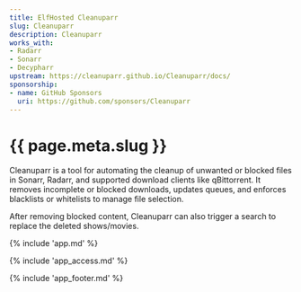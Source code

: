 ```yaml
---
title: ElfHosted Cleanuparr
slug: Cleanuparr
description: Cleanuparr 
works_with:
- Radarr
- Sonarr
- Decypharr
upstream: https://cleanuparr.github.io/Cleanuparr/docs/
sponsorship: 
- name: GitHub Sponsors
  uri: https://github.com/sponsors/Cleanuparr
---
```


# {{ page.meta.slug }}

Cleanuparr is a tool for automating the cleanup of unwanted or blocked files in Sonarr, Radarr, and supported download clients like qBittorrent. It removes incomplete or blocked downloads, updates queues, and enforces blacklists or whitelists to manage file selection. 

After removing blocked content, Cleanuparr can also trigger a search to replace the deleted shows/movies.

{% include 'app.md' %}

{% include 'app_access.md' %}

{% include 'app_footer.md' %}
